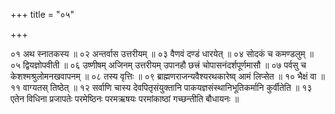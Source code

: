 +++
title = "०५"

+++

०१  अथ स्नातकस्य ॥
०२  अन्तर्वास उत्तरीयम् ॥
०३  वैणवं दण्डं धारयेत् ॥
०४  सोदकं च कमण्डलुम् ॥
०५  द्वियज्ञोपवीती ॥
०६  उष्णीषम् अजिनम् उत्तरीयम् उपानहौ छत्त्रं चोपासनंदर्शपूर्णमासौ ॥
०७  पर्वसु च केशश्मश्रुलोमनखवापनम् ॥
०८  तस्य वृत्तिः ॥
०९  ब्राह्मणराजन्यवैश्यरथकारेष्व् आमं लिप्सेत ॥
१०  भैक्षं वा ॥
११  वाग्यतस् तिष्ठेत् ॥
१२  सर्वाणि चास्य देवपितृसंयुक्तानि पाकयज्ञसंस्थानिभूतिकर्मानि कुर्वीतेति ॥
१३  एतेन विधिना प्रजापतेः परमेष्ठिनः परमऋषयः परमांकाष्ठां गच्छन्तीति बौधायनः ॥

